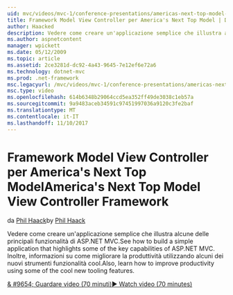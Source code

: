 ```yaml
---
uid: mvc/videos/mvc-1/conference-presentations/americas-next-top-model-view-controller-framework
title: Framework Model View Controller per America's Next Top Model | Documenti Microsoft
author: Haacked
description: Vedere come creare un'applicazione semplice che illustra alcune delle principali funzionalità di ASP.NET MVC. Inoltre, informazioni su come migliorare la produttività utilizzando alcune delle...
ms.author: aspnetcontent
manager: wpickett
ms.date: 05/12/2009
ms.topic: article
ms.assetid: 2ce3281d-dc92-4a43-9645-7e12ef6e72a6
ms.technology: dotnet-mvc
ms.prod: .net-framework
msc.legacyurl: /mvc/videos/mvc-1/conference-presentations/americas-next-top-model-view-controller-framework
msc.type: video
ms.openlocfilehash: 614b6348b29064ccd5ea352ff49de3038c1eb57a
ms.sourcegitcommit: 9a9483aceb34591c97451997036a9120c3fe2baf
ms.translationtype: MT
ms.contentlocale: it-IT
ms.lasthandoff: 11/10/2017
---
```

<a name="americas-next-top-model-view-controller-framework"></a><span data-ttu-id="ddb9b-104">Framework Model View Controller per America's Next Top Model</span><span class="sxs-lookup"><span data-stu-id="ddb9b-104">America's Next Top Model View Controller Framework</span></span>
====================
<span data-ttu-id="ddb9b-105">da [Phil Haack](https://github.com/Haacked)</span><span class="sxs-lookup"><span data-stu-id="ddb9b-105">by [Phil Haack](https://github.com/Haacked)</span></span>

<span data-ttu-id="ddb9b-106">Vedere come creare un'applicazione semplice che illustra alcune delle principali funzionalità di ASP.NET MVC.</span><span class="sxs-lookup"><span data-stu-id="ddb9b-106">See how to build a simple application that highlights some of the key capabilities of ASP.NET MVC.</span></span> <span data-ttu-id="ddb9b-107">Inoltre, informazioni su come migliorare la produttività utilizzando alcuni dei nuovi strumenti funzionalità cool.</span><span class="sxs-lookup"><span data-stu-id="ddb9b-107">Also, learn how to improve productivity using some of the cool new tooling features.</span></span>

[<span data-ttu-id="ddb9b-108">& #9654; Guardare video (70 minuti)</span><span class="sxs-lookup"><span data-stu-id="ddb9b-108">&#9654; Watch video (70 minutes)</span></span>](https://channel9.msdn.com/Blogs/ASP-NET-Site-Videos/americas-next-top-model-view-controller-framework)
